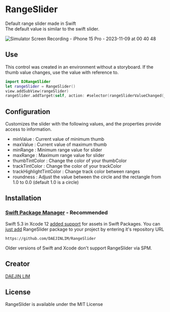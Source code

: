 # RangeSlider
Default range slider made in Swift  
The default value is similar to the swift slider.

![Simulator Screen Recording - iPhone 15 Pro - 2023-11-09 at 00 40 48](https://github.com/DAEJINLIM/RangeSlider/assets/115560272/c0c15ba2-12ad-470c-81c1-3dada5b5176b)

## Use

This control was created in an environment without a storyboard.
If the thumb value changes, use the value with reference to.
```swift
import DJRangeSlider
let rangeSlider = RangeSlider()
view.addSubView(rangeSlider)
rangeSlider.addTarget(self, action: #selector(rangeSliderValueChanged(_:)), for: .valueChanged)
```

## Configuration

Customizes the slider with the following values, and the properties provide access to information.
- minValue : Current value of minimum thumb
- maxValue : Current value of maximum thumb
- minRange : Minimum range value for slider
- maxRange : Maximum range value for slider
- thumbTintColor : Change the color of your thumbColor
- trackTintColor : Change the color of your trackColor
- trackHighlightTintColor : Change track color between ranges
- roundness : Adjust the value between the circle and the rectangle from 1.0 to 0.0 (default 1.0 is a circle)

## Installation
### [Swift Package Manager](https://swift.org/package-manager/) - **Recommended**

Swift 5.3 in Xcode 12 [added support](https://github.com/apple/swift-evolution/blob/master/proposals/0271-package-manager-resources.md) for assets in Swift Packages.
You can [just add](https://developer.apple.com/documentation/xcode/adding_package_dependencies_to_your_app) RangeSlider package to your project by entering it's repository URL

```
https://github.com/DAEJINLIM/RangeSlider
```
Older versions of Swift and Xcode don't support RangeSlider via SPM.

## Creator

[DAEJIN LIM](https://github.com/DAEJINLIM)

## License

RangeSlider is available under the MIT License
